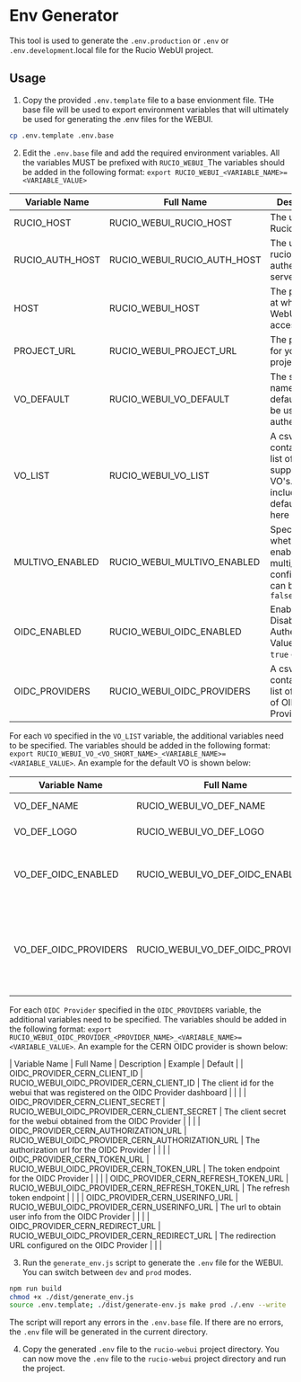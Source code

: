 # Env Generator
This tool is used to generate the `.env.production` or `.env` or `.env.development`.local file for the Rucio WebUI project.

## Usage
1. Copy the provided `.env.template` file to a base envionment file. THe base file will be used to export environment variables that will ultimately be used for generating the .env files for the WEBUI.

```bash
cp .env.template .env.base
```

2. Edit the `.env.base` file and add the required environment variables. All the variables MUST be prefixed with `RUCIO_WEBUI_`The variables should be added in the following format:
```export RUCIO_WEBUI_<VARIABLE_NAME>=<VARIABLE_VALUE>```

| Variable Name   | Full Name                   | Description                                                                                    | Example                        | Default |
| --------------- | --------------------------- | ---------------------------------------------------------------------------------------------- | ------------------------------ | ------- |
| RUCIO_HOST      | RUCIO_WEBUI_RUCIO_HOST      | The url for the Rucio Server                                                                   | https://rucio-lb-prod.cern.ch  |         |
| RUCIO_AUTH_HOST | RUCIO_WEBUI_RUCIO_AUTH_HOST | The url for the rucio authentication server                                                    | https://rucio-auth-host.ch:443 |         |
| HOST            | RUCIO_WEBUI_HOST            | The public url at which Rucio WebUI will be accessible                                         | https://rucio-ui.cern.ch       |         |
| PROJECT_URL     | RUCIO_WEBUI_PROJECT_URL     | The public url for your project                                                                | https://atlas.cern.ch          |         |
| VO_DEFAULT      | RUCIO_WEBUI_VO_DEFAULT      | The short name for the default vo to be used for authentication                                | def                            | def     |
| VO_LIST         | RUCIO_WEBUI_VO_LIST         | A csv string containing the list of supported VO's. Please include the default VO here as well | def, atl, cms                  | def     |
| MULTIVO_ENABLED | RUCIO_WEBUI_MULTIVO_ENABLED | Specified whether to enable multi_vo config. Values can be `true` or `false`                   | true                           |         |
| OIDC_ENABLED    | RUCIO_WEBUI_OIDC_ENABLED    | Enable or Disable OIDC Authentication. Value can be `true` or `false`                          | true                           |         |
| OIDC_PROVIDERS  | RUCIO_WEBUI_OIDC_PROVIDERS  | A csv string containing the list of names of OIDC Providers                                    | cern, indigo                   |         |

For each `VO` specified in the `VO_LIST` variable, the additional variables need to be specified. The variables should be added in the following format:
```export RUCIO_WEBUI_VO_<VO_SHORT_NAME>_<VARIABLE_NAME>=<VARIABLE_VALUE>```. An example for the default VO is shown below:


| Variable Name         | Full Name                         | Description                                                                                                                   | Example      | Default |
| --------------------- | --------------------------------- | ----------------------------------------------------------------------------------------------------------------------------- | ------------ | ------- |
| VO_DEF_NAME           | RUCIO_WEBUI_VO_DEF_NAME           | The full name of the VO                                                                                                       | Default      | Default |
| VO_DEF_LOGO           | RUCIO_WEBUI_VO_DEF_LOGO           | A public url for the VOs logo                                                                                                 |              |         |
| VO_DEF_OIDC_ENABLED   | RUCIO_WEBUI_VO_DEF_OIDC_ENABLED   | `true` or `false` to incidicate whether users can login to this VO via OIDC provivers                                         | true         | false   |
| VO_DEF_OIDC_PROVIDERS | RUCIO_WEBUI_VO_DEF_OIDC_PROVIDERS | A csv string containing the names of the OIDC providers for this VO. This MUST be specified if `VO_DEF_OIDC_ENABLED` was true | cern, indigo |         |


For each `OIDC Provider` specified in the `OIDC_PROVIDERS` variable, the additional variables need to be specified. The variables should be added in the following format:
```export RUCIO_WEBUI_OIDC_PROVIDER_<PROVIDER_NAME>_<VARIABLE_NAME>=<VARIABLE_VALUE>```. An example for the CERN OIDC provider is shown below:

| Variable Name                        | Full Name                                        | Description                                                                    | Example | Default |
| OIDC_PROVIDER_CERN_CLIENT_ID         | RUCIO_WEBUI_OIDC_PROVIDER_CERN_CLIENT_ID         | The client id for the webui that was registered on the OIDC Provider dashboard |         |         |
| OIDC_PROVIDER_CERN_CLIENT_SECRET     | RUCIO_WEBUI_OIDC_PROVIDER_CERN_CLIENT_SECRET     | The client secret for the webui obtained from the OIDC Provider                |         |         |
| OIDC_PROVIDER_CERN_AUTHORIZATION_URL | RUCIO_WEBUI_OIDC_PROVIDER_CERN_AUTHORIZATION_URL | The authorization url for the OIDC Provider                                    |         |         |
| OIDC_PROVIDER_CERN_TOKEN_URL         | RUCIO_WEBUI_OIDC_PROVIDER_CERN_TOKEN_URL         | The token endpoint for the OIDC Provider                                       |         |         |
| OIDC_PROVIDER_CERN_REFRESH_TOKEN_URL | RUCIO_WEBUI_OIDC_PROVIDER_CERN_REFRESH_TOKEN_URL | The refresh token endpoint                                                     |         |         |
| OIDC_PROVIDER_CERN_USERINFO_URL      | RUCIO_WEBUI_OIDC_PROVIDER_CERN_USERINFO_URL      | The url to obtain user info from the OIDC Provider                             |         |         |
| OIDC_PROVIDER_CERN_REDIRECT_URL      | RUCIO_WEBUI_OIDC_PROVIDER_CERN_REDIRECT_URL      | The redirection URL configured on the OIDC Provider                            |         |         |

3. Run the `generate_env.js` script to generate the `.env` file for the WEBUI. You can switch between `dev` and `prod` modes.
```bash
npm run build
chmod +x ./dist/generate_env.js
source .env.template; ./dist/generate-env.js make prod ./.env --write
```

The script will report any errors in the `.env.base` file. If there are no errors, the `.env` file will be generated in the current directory.

4. Copy the generated `.env` file to the `rucio-webui` project directory.
You can now move the `.env` file to the `rucio-webui` project directory and run the project.
